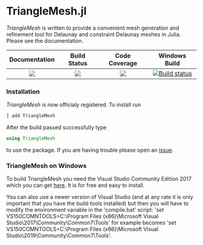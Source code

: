 # TriangleMesh.jl

*TriangleMesh* is written to provide a convenient mesh generation and refinement tool for Delaunay and constraint Delaunay meshes in Julia. Please see the documentation.

| **Documentation** | **Build Status** | **Code Coverage**| **Windows Build** | 
|:-----------------:|:----------------:|:----------------:|:-----------------:|
| [![][docs-latest-img]][docs-latest-url] | [![][travis-img]][travis-url] |  [![][codecov-img]][codecov-url] | [![Build status][appveyor-img]][appveyor-url] |

### Installation

*TriangleMesh* is now officialy registered. To install run
```julia
] add TriangleMesh
```
After the build passed successfully type
```julia
using TriangleMesh
```
to use the package. If you are having trouble please open an [issue](https://github.com/konsim83/TriangleMesh.jl/issues).

### TriangleMesh on Windows

To build TriangleMesh you need the Visual Studio Community Edition 2017 which you can get [here](https://www.techspot.com/downloads/6278-visual-studio.html). It is for free and easy to install.

You can also use a newer version of Visual Studio (and at any rate it is only important that you have the build tools installed) but then you will have to modify the environment variable in the 'compile.bat' script: 'set VS150COMNTOOLS=C:\Program Files (x86)\Microsoft Visual Studio\2017\Community\Common7\Tools\' for example becomes 'set VS150COMNTOOLS=C:\Program Files (x86)\Microsoft Visual Studio\2019\Community\Common7\Tools\'.

[docs-latest-img]: https://img.shields.io/badge/docs-latest-blue.svg
[docs-latest-url]: https://konsim83.github.io/TriangleMesh.jl/latest

[docs-stable-img]: https://img.shields.io/badge/docs-stable-blue.svg
[docs-stable-url]: https://konsim83.github.io/TriangleMesh.jl/stable

[travis-img]: https://travis-ci.org/konsim83/TriangleMesh.jl.svg?branch=master
[travis-url]: https://travis-ci.org/konsim83/TriangleMesh.jl

[codecov-img]: https://codecov.io/gh/konsim83/TriangleMesh.jl/branch/master/graph/badge.svg
[codecov-url]: https://codecov.io/gh/konsim83/TriangleMesh.jl

[appveyor-url]: https://ci.appveyor.com/project/konsim83/trianglemesh-jl
[appveyor-img]: https://ci.appveyor.com/api/projects/status/79ww082lilsp21re?svg=true
